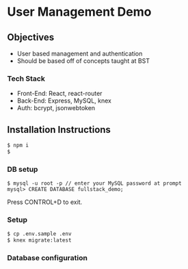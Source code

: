 # User Management Demo

## Objectives

- User based management and authentication
- Should be based off of concepts taught at BST

### Tech Stack

- Front-End: React, react-router
- Back-End: Express, MySQL, knex
- Auth: bcrypt, jsonwebtoken

## Installation Instructions

```bash
$ npm i
$
```

### DB setup

```
$ mysql -u root -p // enter your MySQL password at prompt
mysql> CREATE DATABASE fullstack_demo;
```

Press CONTROL+D to exit.

### Setup

```bash
$ cp .env.sample .env
$ knex migrate:latest
```

### Database configuration
